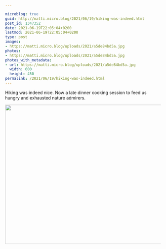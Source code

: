 ```yaml
---

microblog: true
guid: http://matti.micro.blog/2021/06/19/hiking-was-indeed.html
post_id: 1347352
date: 2021-06-19T22:05:04+0200
lastmod: 2021-06-19T22:05:04+0200
type: post
images:
- https://matti.micro.blog/uploads/2021/a5de84bd5a.jpg
photos:
- https://matti.micro.blog/uploads/2021/a5de84bd5a.jpg
photos_with_metadata:
- url: https://matti.micro.blog/uploads/2021/a5de84bd5a.jpg
  width: 600
  height: 450
permalink: /2021/06/19/hiking-was-indeed.html
---
```

Hiking was indeed nice. Now a late dinner cooking session to feed us hungry and exhausted nature admirers.

<img src="uploads/2021/a5de84bd5a.jpg" width="600" height="450" alt="" />
